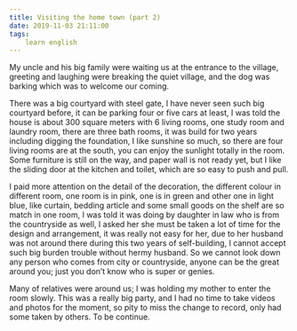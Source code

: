 ```yaml
---
title: Visiting the home town (part 2)
date: 2019-11-03 21:11:00
tags:
    learn english
---
```

My uncle and his big family were waiting us at the
entrance to the village, greeting and laughing were breaking the quiet village,
and the dog was barking which was to welcome our coming. 

There was a big courtyard with steel gate, I have
never seen such big courtyard before, it can be parking four or five cars at
least, I was told the house is about 300 square meters with 6 living rooms, one
study room and laundry room, there are three bath rooms, it was build for two
years including digging the foundation, I like sunshine so much, so there are
four living rooms are at the south, you can enjoy the sunlight totally in the
room. Some furniture is still on the way, and paper wall is not ready yet, but
I like the sliding door at the kitchen and toilet, which are so easy to push
and pull.

I paid more attention on the detail of the decoration,
the different colour in different room, one room is in pink, one is in green
and other one in light blue, like curtain, bedding article and some small goods
on the shelf are so match in one room, I was told it was doing by daughter in
law who is from the countryside as well, I asked her she must be taken a lot of
time for the design and arrangement, it was really not easy for her, due to her
husband was not around there during this two years of self-building, I cannot
accept such big burden trouble without hermy husband. So we cannot look down any
person who comes from city or countryside, anyone can be the great around you;
just you don’t know who is super or genies.

Many of relatives were around us; I was holding my
mother to enter the room slowly. This was a really big party, and I had no time
to take videos and photos for the moment, so pity to miss the change to record,
only had some taken by others. To be continue. 
